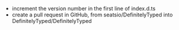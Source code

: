 - increment the version number in the first line of index.d.ts
- create a pull request in GitHub, from seatsio/DefinitelyTyped into DefinitelyTyped/DefinitelyTyped
